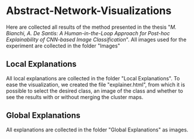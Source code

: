 # Abstract-Network-Visualizations

Here are collected all results of the method presented in the thesis "*M. Bianchi, A. De Santis: A Human-in-the-Loop Approach for Post-hoc Explainability of CNN-based Image Classification*". All images used for the experiment are collected in the folder "Images"

## Local Explanations

All local explanations are collected in the folder "Local Explanations". To ease the visualization, we created the file "explainer.html", from which it is possible to select the desired class, an image of the class and whether to see the results with or without merging the cluster maps.

## Global Explanations

All explanations are collected in the folder "Global Explanations" as images.
